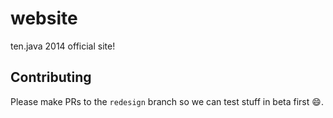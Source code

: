 website
=======

ten.java 2014 official site!


Contributing
------------

Please make PRs to the `redesign` branch so we can test stuff in beta first :smile:.
